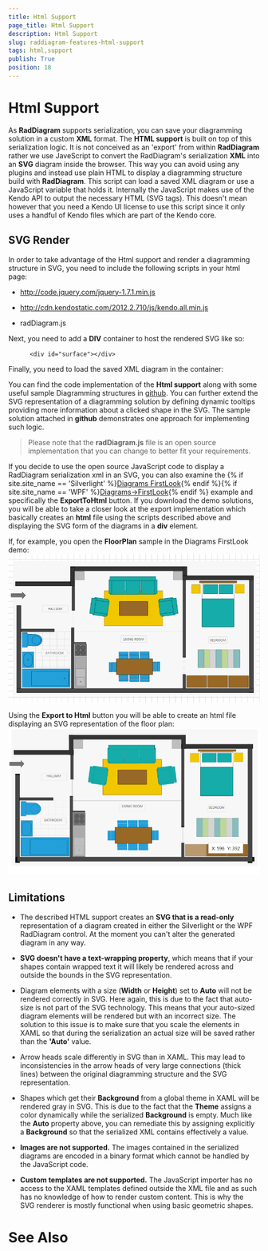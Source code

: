 ```yaml
---
title: Html Support
page_title: Html Support
description: Html Support
slug: raddiagram-features-html-support
tags: html,support
publish: True
position: 18
---
```


# Html Support



As __RadDiagram__ supports serialization, you can save your diagramming solution in a custom __XML__ format. The __HTML support__ is built on top of this serialization logic. It is not conceived as an 'export' from within __RadDiagram__ rather we use JaveScript to convert the RadDiagram's serialization __XML__ into an __SVG__ diagram inside the browser. This way you can avoid using any plugins and instead use plain HTML to display a diagramming structure build with __RadDiagram__. This script can load a saved XML diagram or use a JavaScript variable that holds it. Internally the JavaScript makes use of the Kendo API to output the necessary HTML (SVG tags). This doesn't mean however that you need a Kendo UI license to use this script since it only uses a handful of Kendo files which are part of the Kendo core.
			

## SVG Render

In order to take advantage of the Html support and render a diagramming structure in SVG, you need to include the following scripts in your html page:

* http://code.jquery.com/jquery-1.7.1.min.js

* http://cdn.kendostatic.com/2012.2.710/js/kendo.all.min.js

* radDiagram.js

Next, you need to add a __DIV__ container to host the rendered SVG like so:
				

	
		  <div id="surface"></div>
		  



Finally, you need to load the saved XML diagram in the container: 

	
<script  type="text/javascript"> 
	var surface = $("#surface"); 
	surface.kendoDiagram({ url: "http://yourserver.com/Diagram.xml" }); 
</script>
		  



You can find the code implementation of the __Html support__ along with some useful sample Diagramming structures in [github](https://github.com/telerik/diagram-html-export). You can further extend the SVG representation of a diagramming solution by defining dynamic tooltips providing more information about a clicked shape in the SVG. The sample solution attached in __github__ demonstrates one approach for implementing such logic.
				

>Please note that the __radDiagram.js__ file is an open source implementation that you can change to better fit your requirements.
					

If you decide to use the open source JavaScript code to display a RadDiagram serialization xml in an SVG, you can also examine the
					{% if site.site_name == 'Silverlight' %}[Diagrams FirstLook](http://demos.telerik.com/silverlight/#Diagrams/FirstLook){% endif %}{% if site.site_name == 'WPF' %}[Diagrams->FirstLook](http://demos.telerik.com/wpf/#Diagrams/FirstLook){% endif %} example and specifically the __ExportToHtml__ button. If you download the demo solutions, you will be able to take a closer look at the export implementation which basically creates an __html__ file using the scripts described above and displaying the SVG form of the diagrams in a __div__ element.
				

If, for example, you open the __FloorPlan__ sample in the Diagrams FirstLook demo:
				![Rad Diagram html diagram Floor Plan](images/RadDiagram_html_diagramFloorPlan.png)

Using the __Export to Html__ button you will be able to create an html file displaying an SVG representation of the floor plan:
				![Rad Diagram html svg Floor Plan](images/RadDiagram_html_svgFloorPlan.png)

## Limitations

* The described HTML support creates an __SVG that is a read-only__ representation of a diagram created in either the Silverlight or the WPF RadDiagram control. At the moment you can't alter the generated diagram in any way.
						

* __SVG doesn't have a text-wrapping property__, which means that if your shapes contain wrapped text it will likely be rendered across and outside the bounds in the SVG representation.
						

* Diagram elements with a size (__Width__ or __Height__) set to __Auto__ will not be rendered correctly in SVG. Here again, this is due to the fact that auto-size is not part of the SVG technology. This means that your auto-sized diagram elements will be rendered but with an incorrect size. The solution to this issue is to make sure that you scale the elements in XAML so that during the serialization an actual size will be saved rather than the __'Auto'__ value.
						

* Arrow heads scale differently in SVG than in XAML. This may lead to inconsistencies in the arrow heads of very large connections (thick lines) between the original diagramming structure and the SVG representation. 

* Shapes which get their __Background__ from a global theme in XAML will be rendered gray in SVG. This is due to the fact that the __Theme__ assigns a color dynamically while the serialized __Background__ is empty. Much like the __Auto__ property above, you can remediate this by assigning explicitly a __Background__ so that the serialized XML contains effectively a value.
						

* __Images are not supported.__ The images contained in the serialized diagrams are encoded in a binary format which cannot be handled by the JavaScript code.
						

* __Custom templates are not supported.__ The JavaScript importer has no access to the XAML templates defined outside the XML file and as such has no knowledge of how to render custom content. This is why the SVG renderer is mostly functional when using basic geometric shapes.
						

# See Also
